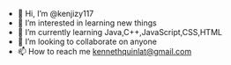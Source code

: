 - 👋 Hi, I’m @kenjizy117
- 👀 I’m interested in learning new things
- 🌱 I’m currently learning Java,C++,JavaScript,CSS,HTML
- 💞️ I’m looking to collaborate on anyone
- 📫 How to reach me kennethquinlat@gmail.com

<!---
kenjizy117/kenjizy117 is a ✨ special ✨ repository because its `README.md` (this file) appears on your GitHub profile.
You can click the Preview link to take a look at your changes.
--->
